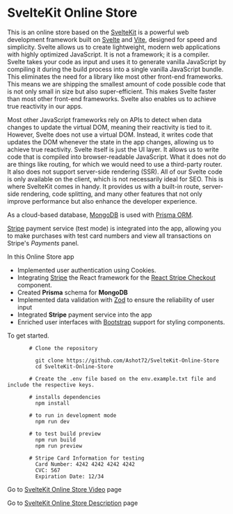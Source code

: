 # SvelteKit Online Store

This is an online store based on the [SvelteKit](https://kit.svelte.dev/)  is a powerful web development framework built on [Svelte](https://svelte.dev/) and [Vite](https://vitejs.dev/), designed for speed and simplicity. 
Svelte allows us to create lightweight, modern web applications with highly optimized JavaScript. It is not a framework; it is a compiler. Svelte takes your code as input and uses it to generate vanilla JavaScript by compiling it during the build process into a single vanilla JavaScript bundle. This eliminates the need for a library like most other front-end frameworks. This means we are shipping the smallest amount of code possible code that is not only small in size but also super-efficient. This makes Svelte faster than most other front-end frameworks. Svelte also enables us to achieve true reactivity in our apps.

Most other JavaScript frameworks rely on APIs to detect when data changes to update the virtual DOM, meaning their reactivity is tied to it. However, Svelte does not use a virtual DOM. Instead, it writes code that updates the DOM whenever the state in the app changes, allowing us to achieve true reactivity. Svelte itself is just the UI layer. It allows us to write code that is compiled into browser-readable JavaScript. What it does not do are things like routing, for which we would need to use a third-party router. It also does not support server-side rendering (SSR). All of our Svelte code is only available on the client, which is not necessarily ideal for SEO. This is where SvelteKit comes in handy. It provides us with a built-in route, server-side rendering, code splitting, and many other features that not only improve performance but also enhance the developer experience.


As a cloud-based database, [MongoDB](https://www.mongodb.com/atlas/database) is used with [Prisma ORM](https://www.prisma.io/ ). 

[Stripe](https://stripe.com/) payment service (test mode) is integrated into the app, allowing you to make purchases with test card numbers and view all transactions on Stripe's *Payments* panel.

 In this Online Store app
 + Implemented user authentication using Cookies.
 + Integrating [Stripe](https://stripe.com/)  the React framework for the [React Stripe Checkout](https://www.npmjs.com/package/react-stripe-checkout) component.
 + Created **Prisma** schema for **MongoDB**
 + Implemented data validation with [Zod](https://zod.dev/) to ensure the reliability of user input
 + Integrated **Stripe** payment service into the app
 + Enriched user interfaces with [Bootstrap](https://getbootstrap.com/) support for styling components.




To get started.
```
       # Clone the repository

         git clone https://github.com/Ashot72/SvelteKit-Online-Store
         cd SvelteKit-Online-Store

       # Create the .env file based on the env.example.txt file and include the respective keys.
       
       # installs dependencies
         npm install

       # to run in development mode
         npm run dev
      
       # to test build preview
         npm run build
         npm run preview
      
       # Stripe Card Information for testing
         Card Number: 4242 4242 4242 4242
         CVC: 567
         Expiration Date: 12/34
```

Go to [SvelteKit Online Store Video](https://youtu.be/roPUj0l-Y-U) page

Go to [SvelteKit Online Store Description](https://github.com/Ashot72/SvelteKit-Online-Store/doc.html) page
